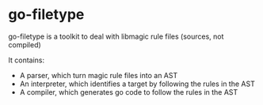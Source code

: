 # go-filetype


go-filetype is a toolkit to deal with libmagic rule files (sources, not compiled)

It contains:

  * A parser, which turn magic rule files into an AST
  * An interpreter, which identifies a target by following
  the rules in the AST
  * A compiler, which generates go code to follow the
  rules in the AST




